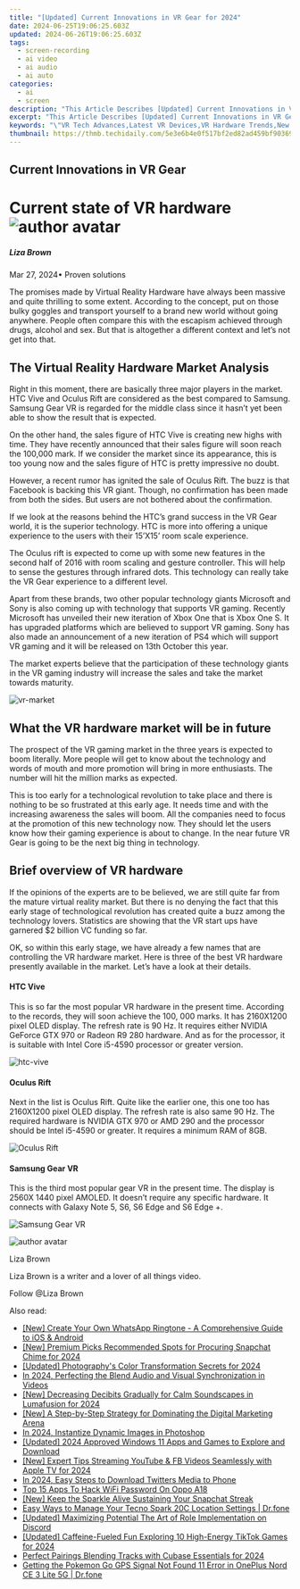 ```yaml
---
title: "[Updated] Current Innovations in VR Gear for 2024"
date: 2024-06-25T19:06:25.603Z
updated: 2024-06-26T19:06:25.603Z
tags: 
  - screen-recording
  - ai video
  - ai audio
  - ai auto
categories: 
  - ai
  - screen
description: "This Article Describes [Updated] Current Innovations in VR Gear for 2024"
excerpt: "This Article Describes [Updated] Current Innovations in VR Gear for 2024"
keywords: "\"VR Tech Advances,Latest VR Devices,VR Hardware Trends,New VR Evolution,Innovative VR Headset,Cutting-Edge VR Gear,Modern VR Equipment\""
thumbnail: https://thmb.techidaily.com/5e3e6b4e0f517bf2ed82ad459bf90369516144d1c062bf870fbc9fd76648c39e.jpg
---
```


## Current Innovations in VR Gear

# Current state of VR hardware ![author avatar](https://lh5.googleusercontent.com/-AIMmjowaFs4/AAAAAAAAAAI/AAAAAAAAABc/Y5UmwDaI7HU/s250-c-k/photo.jpg)

##### Liza Brown

 Mar 27, 2024• Proven solutions

 The promises made by Virtual Reality Hardware have always been massive and quite thrilling to some extent. According to the concept, put on those bulky goggles and transport yourself to a brand new world without going anywhere. People often compare this with the escapism achieved through drugs, alcohol and sex. But that is altogether a different context and let’s not get into that.

## The Virtual Reality Hardware Market Analysis

 Right in this moment, there are basically three major players in the market. HTC Vive and Oculus Rift are considered as the best compared to Samsung. Samsung Gear VR is regarded for the middle class since it hasn’t yet been able to show the result that is expected.

 On the other hand, the sales figure of HTC Vive is creating new highs with time. They have recently announced that their sales figure will soon reach the 100,000 mark. If we consider the market since its appearance, this is too young now and the sales figure of HTC is pretty impressive no doubt.

 However, a recent rumor has ignited the sale of Oculus Rift. The buzz is that Facebook is backing this VR giant. Though, no confirmation has been made from both the sides. But users are not bothered about the confirmation.

 If we look at the reasons behind the HTC’s grand success in the VR Gear world, it is the superior technology. HTC is more into offering a unique experience to the users with their 15’X15’ room scale experience.

 The Oculus rift is expected to come up with some new features in the second half of 2016 with room scaling and gesture controller. This will help to sense the gestures through infrared dots. This technology can really take the VR Gear experience to a different level.

 Apart from these brands, two other popular technology giants Microsoft and Sony is also coming up with technology that supports VR gaming. Recently Microsoft has unveiled their new iteration of Xbox One that is Xbox One S. It has upgraded platforms which are believed to support VR gaming. Sony has also made an announcement of a new iteration of PS4 which will support VR gaming and it will be released on 13th October this year.

 The market experts believe that the participation of these technology giants in the VR gaming industry will increase the sales and take the market towards maturity.

![vr-market](https://images.wondershare.com/filmora/resource/vr-market.jpg)

## What the VR hardware market will be in future

 The prospect of the VR gaming market in the three years is expected to boom literally. More people will get to know about the technology and words of mouth and more promotion will bring in more enthusiasts. The number will hit the million marks as expected.

 This is too early for a technological revolution to take place and there is nothing to be so frustrated at this early age. It needs time and with the increasing awareness the sales will boom. All the companies need to focus at the promotion of this new technology now. They should let the users know how their gaming experience is about to change. In the near future VR Gear is going to be the next big thing in technology.

## Brief overview of VR hardware

 If the opinions of the experts are to be believed, we are still quite far from the mature virtual reality market. But there is no denying the fact that this early stage of technological revolution has created quite a buzz among the technology lovers. Statistics are showing that the VR start ups have garnered $2 billion VC funding so far.

 OK, so within this early stage, we have already a few names that are controlling the VR hardware market. Here is three of the best VR hardware presently available in the market. Let’s have a look at their details.

#### HTC Vive

 This is so far the most popular VR hardware in the present time. According to the records, they will soon achieve the 100, 000 marks. It has 2160X1200 pixel OLED display. The refresh rate is 90 Hz. It requires either NVIDIA GeForce GTX 970 or Radeon R9 280 hardware. And as for the processor, it is suitable with Intel Core i5-4590 processor or greater version.

![htc-vive](https://images.wondershare.com/filmora/resource/htc.jpg)

#### Oculus Rift

 Next in the list is Oculus Rift. Quite like the earlier one, this one too has 2160X1200 pixel OLED display. The refresh rate is also same 90 Hz. The required hardware is NVIDIA GTX 970 or AMD 290 and the processor should be Intel i5-4590 or greater. It requires a minimum RAM of 8GB.

![Oculus Rift](https://images.wondershare.com/filmora/resource/oculus1.jpg)

#### Samsung Gear VR

 This is the third most popular gear VR in the present time. The display is 2560X 1440 pixel AMOLED. It doesn’t require any specific hardware. It connects with Galaxy Note 5, S6, S6 Edge and S6 Edge +.

![Samsung Gear VR](https://images.wondershare.com/filmora/resource/gear-vr-1.jpg)

![author avatar](https://lh5.googleusercontent.com/-AIMmjowaFs4/AAAAAAAAAAI/AAAAAAAAABc/Y5UmwDaI7HU/s250-c-k/photo.jpg)

Liza Brown

Liza Brown is a writer and a lover of all things video.

Follow @Liza Brown


<ins class="adsbygoogle"
     style="display:block"
     data-ad-format="autorelaxed"
     data-ad-client="ca-pub-7571918770474297"
     data-ad-slot="1223367746"></ins>



<ins class="adsbygoogle"
     style="display:block"
     data-ad-client="ca-pub-7571918770474297"
     data-ad-slot="8358498916"
     data-ad-format="auto"
     data-full-width-responsive="true"></ins>


<span class="atpl-alsoreadstyle">Also read:</span>
<div><ul>
<li><a href="https://fox-helps.techidaily.com/new-create-your-own-whatsapp-ringtone-a-comprehensive-guide-to-ios-and-android/"><u>[New] Create Your Own WhatsApp Ringtone - A Comprehensive Guide to iOS & Android</u></a></li>
<li><a href="https://fox-helps.techidaily.com/new-premium-picks-recommended-spots-for-procuring-snapchat-chime-for-2024/"><u>[New] Premium Picks  Recommended Spots for Procuring Snapchat Chime for 2024</u></a></li>
<li><a href="https://fox-helps.techidaily.com/updated-photographys-color-transformation-secrets-for-2024/"><u>[Updated] Photography's Color Transformation Secrets for 2024</u></a></li>
<li><a href="https://fox-helps.techidaily.com/in-2024-perfecting-the-blend-audio-and-visual-synchronization-in-videos/"><u>In 2024, Perfecting the Blend  Audio and Visual Synchronization in Videos</u></a></li>
<li><a href="https://fox-helps.techidaily.com/new-decreasing-decibits-gradually-for-calm-soundscapes-in-lumafusion-for-2024/"><u>[New] Decreasing Decibits Gradually for Calm Soundscapes in Lumafusion for 2024</u></a></li>
<li><a href="https://fox-helps.techidaily.com/new-a-step-by-step-strategy-for-dominating-the-digital-marketing-arena/"><u>[New] A Step-by-Step Strategy for Dominating the Digital Marketing Arena</u></a></li>
<li><a href="https://fox-helps.techidaily.com/in-2024-instantize-dynamic-images-in-photoshop/"><u>In 2024, Instantize Dynamic Images in Photoshop</u></a></li>
<li><a href="https://fox-helps.techidaily.com/updated-2024-approved-windows-11-apps-and-games-to-explore-and-download/"><u>[Updated] 2024 Approved  Windows 11 Apps and Games to Explore and Download</u></a></li>
<li><a href="https://facebook-videos.techidaily.com/new-expert-tips-streaming-youtube-and-fb-videos-seamlessly-with-apple-tv-for-2024/"><u>[New] Expert Tips  Streaming YouTube & FB Videos Seamlessly with Apple TV for 2024</u></a></li>
<li><a href="https://twitter-videos.techidaily.com/in-2024-easy-steps-to-download-twitters-media-to-phone/"><u>In 2024, Easy Steps to Download Twitters Media to Phone</u></a></li>
<li><a href="https://android-unlock.techidaily.com/top-15-apps-to-hack-wifi-password-on-oppo-a18-by-drfone-android/"><u>Top 15 Apps To Hack WiFi Password On Oppo A18</u></a></li>
<li><a href="https://snapchat-videos.techidaily.com/new-keep-the-sparkle-alive-sustaining-your-snapchat-streak/"><u>[New] Keep the Sparkle Alive  Sustaining Your Snapchat Streak</u></a></li>
<li><a href="https://android-location.techidaily.com/easy-ways-to-manage-your-tecno-spark-20c-location-settings-drfone-by-drfone-virtual/"><u>Easy Ways to Manage Your Tecno Spark 20C Location Settings | Dr.fone</u></a></li>
<li><a href="https://discord-videos.techidaily.com/updated-maximizing-potential-the-art-of-role-implementation-on-discord/"><u>[Updated] Maximizing Potential  The Art of Role Implementation on Discord</u></a></li>
<li><a href="https://tiktok-video-files.techidaily.com/updated-caffeine-fueled-fun-exploring-10-high-energy-tiktok-games-for-2024/"><u>[Updated] Caffeine-Fueled Fun  Exploring 10 High-Energy TikTok Games for 2024</u></a></li>
<li><a href="https://extra-support.techidaily.com/perfect-pairings-blending-tracks-with-cubase-essentials-for-2024/"><u>Perfect Pairings  Blending Tracks with Cubase Essentials for 2024</u></a></li>
<li><a href="https://android-location.techidaily.com/getting-the-pokemon-go-gps-signal-not-found-11-error-in-oneplus-nord-ce-3-lite-5g-drfone-by-drfone-virtual/"><u>Getting the Pokemon Go GPS Signal Not Found 11 Error in OnePlus Nord CE 3 Lite 5G | Dr.fone</u></a></li>
</ul></div>
